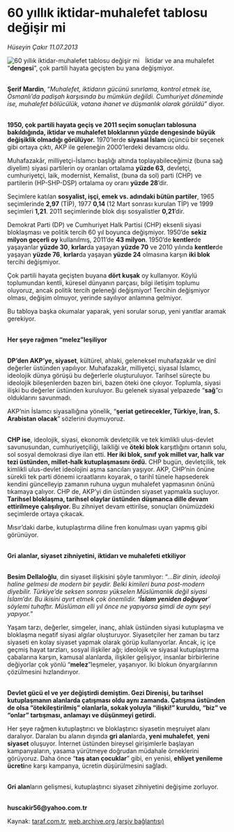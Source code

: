 # 60 yıllık iktidar-muhalefet tablosu değişir mi

*Hüseyin Çakır 11.07.2013*

<div class="yazi"><img align="left" alt="60 yıllık iktidar-muhalefet tablosu değişir mi" border="0" src="http://www.taraf.com.tr/fotoraflar/makaleler/60-yillik-iktidar-muhalefet-tablosu-degisir-mi_8299_orijinal.jpg" style="border-right-width:10px; border-color:#FFFFFF"/><p>İktidar ve ana muhalefet “<b>dengesi</b>”, çok partili hayata geçişten bu yana değişmiyor. </p>
<p><b><br/>Şerif Mardin</b>, “<i>Muhalefet, iktidarın gücünü sınırlama, kontrol etmek ise, Osmanlı’da padişah karşısında bu mümkün değildi. Cumhuriyet döneminde ise, muhalefet bölücülük, vatana ihanet ve düşmanlık olarak görüldü</i>” diyor. </p>
<p><b><br/>1950, çok partili hayata geçiş ve 2011 seçim sonuçları tablosuna bakıldığında, iktidar ve muhalefet bloklarının yüzde dengesinde büyük değişiklik olmadığı görülüyor.</b> 1970’lerde <b>siyasal İslam</b> üçüncü bir seçenek gibi ortaya çıktı, AKP ile geleneğin 2000’lerdeki devamcısı oldu.</p>
<p>Muhafazakâr, milliyetçi-İslamcı başlığı altında toplayabileceğimiz (buna sağ diyelim) siyasi partilerin oy oranları ortalama <b>yüzde </b><b>63</b>, devletçi, cumhuriyetçi, laik, modernist, Kemalist, (buna da sol) parti (CHP) ve partilerin (HP-SHP-DSP) ortalama oy oranı <b>yüzde 28</b>’dir.</p>
<p>Seçimlere katılan <b>sosyalist, işçi, emek vs. adındaki bütün partiler</b>, 1965 seçimlerinde <b>2,97</b> (TİP), 1977 <b>0,14 </b>(12 Mart sonrası kurulan TİP) ve 1999 seçimleri <b>1,21</b>. 2011 seçimlerinde blok dışı sosyalistler <b>0,21</b>’dir. </p>
<p>Demokrat Parti (DP) ve Cumhuriyet Halk Partisi (CHP) eksenli siyasi bloklaşması ve politik tercih 60 yıl boyunca değişmiyor. 1950’de <b>sekiz milyon geçerli oy</b> kullanılmış, 2011’de <b>43 milyon</b>. 1950’de <b>kentler</b>de yaşayanlar <b>yüzde 30</b>, <b>kırlar</b>da yaşayan <b>yüzde 70</b> ve 2010 yılında <b>kentler</b>de yaşayan <b>yüzde 76</b>, <b>kırlar</b>da yaşayan <b>yüzde 24</b> olmasına karşın <b>iki blok</b> tercihi değişmiyor.</p>
<p>Çok partili hayata geçişten buyana <b>dört kuşak</b> oy kullanıyor. Köylü toplumundan kentli, küresel dünyanın parçası, bilgi iletişim toplumu oluyoruz, ancak politik tercih geleneği değişmiyor! Tercihin değişmiyor olması, değişim olmuyor, yerinde sayılıyor anlamına gelmiyor.</p>
<p>Bu tabloya başka okumalar yaparak, yeni sorular sorup, yeni yanıtlar aramak gerekiyor.</p>
<p><b><br/>Her şeye rağmen “melez”leşiliyor</b></p>
<p><b><br/>DP’den AKP’ye, siyaset</b>, kültürel, ahlaki, geleneksel muhafazakâr ve dinî değerler üstünden yapılıyor. Muhafazakâr, milliyetçi, siyasal İslamcı, ideolojik dünya görüşü bu değerlerle oluşturuluyor. Tarihsel süreçte bu ideolojik bileşenlerden bazen biri, bazen öteki öne çıkıyor. Toplumla, siyasi ilişki bu değerler üstünden kuruluyor. Bu gelenek siyasal yelpazede “<b>sağ</b>”cı olduklarını savunmadı. </p>
<p>AKP’nin İslamcı siyasallığına yönelik, “<b>şeriat getirecekler, Türkiye, İran, S. Arabistan olacak</b>”<b> </b>sözlerini duymuyoruz.</p>
<p><b><br/>CHP ise</b>, ideolojik, siyasi, ekonomik devletçilik ve tek kimlikli ulus-devlet savunusundan, cumhuriyetçiliği, laikliği ve <b>öteki blok</b> karşıtlığını ortanın solu, sol sosyal demokrasi diye ilan etti. <b>Her iki blok, sınıf yok millet var, halk var tezi üstünden, millet-halk kutuplaşmasını ördü.</b> CHP bugün, devletçilik, tek kimlikli ulus-devlet ideolojini aşma sancıları yaşıyor. AKP, CHP’nin önüne sürekli tek parti dönemi icraatlarını koyarak, o tarihî tünele hapsederek kendini güncelleyip zamanın ruhuna uygun muhalefet yapmasının önünü tıkamaya çalıyor. CHP de, AKP’yi din üstünden siyaset yapmakla suçluyor. <b>Tarihsel bloklaşma, tarihsel olaylar üstünden düşmanca dille devam ettirilmeye çalışılıyor. </b>Bu zihniyet devam ettirilse, sonuçları önümüzdeki seçimlerde ortaya çıkacak.</p>
<p>Mısır’daki darbe, kutuplaştırma diline fren konulması uyarı yapmış gibi görünüyor.</p>
<p><b><br/>Gri alanlar, siyaset zihniyetini, iktidarı ve muhalefeti etkiliyor</b></p>
<p><b><br/>Besim Dellaloğlu</b>, din siyaset ilişkisini şöyle tanımlıyor: “<i>...</i><i>Bir dinin, ideoloji haline gelmesi de modern bir şeydir. Belki kimileri buna post-modern diyebilir. Türkiye’de seksen sonrası yükselen Müslümanlık değil siyasi İslam’dır. Bu ikisini ayırt etmek çok önemlidir. <b>‘İslam yeniden doğuyor</b>’ söylemi tuhaftır. Müslüman elli yıl önce ne yapıyorsa şimdi de aynı şeyi yapıyor.</i>” </p>
<p>Yaşam tarzı, değerler, simgeler, inanç, ahlak üstünden siyasi kutuplaşma ve bloklaşma negatif siyasi algılar oluşturuyor. Siyasetçiler her zaman bu tarz siyaseti en kolay siyaset yapmak olarak görüp kullanıyorlar. Ancak, iç içe geçmiş hayat tarzları, sosyal ilişkiler ağı; ideolojik ve siyasal kutuplaştırma çabalarına karşın, kamusal alanlarda, ilişkiler gelişiyor, insanlar birbirlerine değiyorlar çok yönlü “<b>melez</b>”leşmeler, yaşanıyor. İki blokun önyargılarının çözülmesini hızlandırıyor.</p>
<p><strong><br/>Devlet gücü el ve yer değiştirdi demiştim. Gezi Direnişi, bu tarihsel kutuplaşmanın alanlarda çatışması oldu aynı zamanda. Çatışma üstünden de olsa “</strong><strong>ötekileştirilmiş</strong><strong>” olanlarla, sokak yoluyla “</strong><strong>ilişki!</strong><strong>” kuruldu, “</strong><strong>biz</strong><strong>” ve “</strong><strong>onlar</strong><strong>” tartışması, anlamayı ve düşünmeyi getirdi.</strong><strong></strong></p>
<p>Her şeye rağmen kutuplaştırıcı ve bloklaştırıcı siyasetin meşruiyet alanı daralıyor. Daralan bu alanın dışında <b>gri alan</b>larda, <b>yeni muhalefet</b>, <b>yeni siyaset</b> oluşuyor. İnternet üstünden bireysel girişimlerle başlayan kampanyaların, yasama yürütmeye doğrudan müdahale örneklerini görüyoruz. Daha önce “<b>taş atan çocuklar</b>” gibi, en yenisi, <b>ehliyet yenileme ücreti</b>ne karşı kampanya, ücretin düşürülmesini sağladı. </p>
<p><b><br/>Gri alan</b>ların gelişmesi, kutuplaştırıcı siyaset zihniyetini değişime zorluyor.</p><b>
<p><br/>huscakir56@yahoo.com.tr</p>
</b>
</div>

Kaynak: [taraf.com.tr](http://www.taraf.com.tr:80/huseyin-cakir/makale-60-yillik-iktidar-muhalefet-tablosu-degisir-mi.htm), [web.archive.org (arşiv bağlantısı)](http://web.archive.org/web/20130805094717/http://www.taraf.com.tr:80/huseyin-cakir/makale-60-yillik-iktidar-muhalefet-tablosu-degisir-mi.htm)
